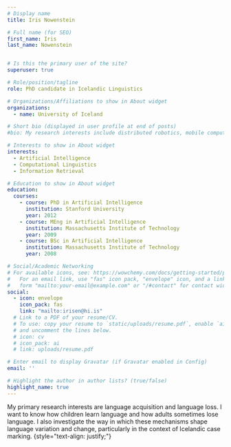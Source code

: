 ```yaml
---
# Display name
title: Iris Nowenstein

# Full name (for SEO)
first_name: Iris
last_name: Nowenstein


# Is this the primary user of the site?
superuser: true

# Role/position/tagline
role: PhD candidate in Icelandic Linguistics

# Organizations/Affiliations to show in About widget
organizations:
  - name: University of Iceland

# Short bio (displayed in user profile at end of posts)
#bio: My research interests include distributed robotics, mobile computing and programmable matter.

# Interests to show in About widget
interests:
  - Artificial Intelligence
  - Computational Linguistics
  - Information Retrieval

# Education to show in About widget
education:
  courses:
    - course: PhD in Artificial Intelligence
      institution: Stanford University
      year: 2012
    - course: MEng in Artificial Intelligence
      institution: Massachusetts Institute of Technology
      year: 2009
    - course: BSc in Artificial Intelligence
      institution: Massachusetts Institute of Technology
      year: 2008

# Social/Academic Networking
# For available icons, see: https://wowchemy.com/docs/getting-started/page-builder/#icons
#   For an email link, use "fas" icon pack, "envelope" icon, and a link in the
#   form "mailto:your-email@example.com" or "/#contact" for contact widget.
social:
  - icon: envelope
    icon_pack: fas
    link: "mailto:irisen@hi.is"
  # Link to a PDF of your resume/CV.
  # To use: copy your resume to `static/uploads/resume.pdf`, enable `ai` icons in `params.yaml`,
  # and uncomment the lines below.
  # icon: cv
  # icon_pack: ai
  # link: uploads/resume.pdf

# Enter email to display Gravatar (if Gravatar enabled in Config)
email: ''

# Highlight the author in author lists? (true/false)
highlight_name: true
---
```


My primary research interests are language acquisition and language loss. I want to know how children learn language and how adults sometimes lose language. I also investigate the way in which these mechanisms shape language variation and change, particularly in the context of Icelandic case marking.
{style="text-align: justify;"}
